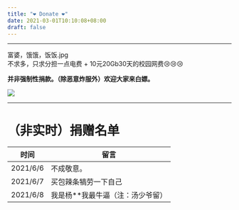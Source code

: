 ```yaml
---
title: "❤ Donate ❤"
date: 2021-03-01T10:10:08+08:00
draft: false
---
```


-----
富婆，饿饿，饭饭.jpg   
不求多，只求分担一点电费 + 10元20Gb30天的校园网费😢😢😢  
 
**并非强制性捐款。（除恶意炸服外）欢迎大家来白嫖。**

![](/images/donate.png)

-----
# （非实时）捐赠名单
| 时间   | 留言     |
| -------- | ---------- |
| 2021/6/6 | 不成敬意。 |
| 2021/6/7 | 买包辣条犒劳一下自己 |
| 2021/6/8 | 我是杨**我最牛逼（注：汤少爷留） |

